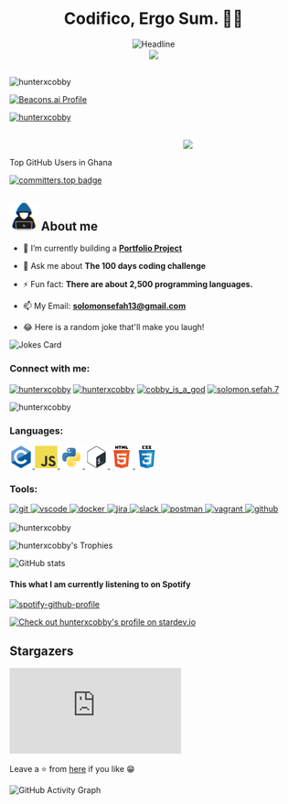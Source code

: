 <h1 align="center"> Codifico, Ergo Sum. 👨‍💻 </h1>
 <div align="center">
  <img src="https://readme-typing-svg.herokuapp.com?color=0000FF&size=32&center=true&vCenter=true&width=600&height=50&lines=Hi+there+I'm+Cobby+%F0%9F%91%8B;👨‍💻+++Full-Stack+Developer;Software+Engineer;Problem+Solver;Freelancer;Open-Source+Enthusiast" alt="Headline" />
</div>

<div align="center">
   <a  href = "https://youtu.be/ruawVE5GwM8">
<img align = "center" src = "https://cdn.discordapp.com/attachments/1131513718363127919/1134424542027206656/ezgif.com-optimize.gif" />
   </a>
</div>

<br>

<p align="left"> <img src="https://komarev.com/ghpvc/?username=hunterxcobby&label=Profile%20views&color=0e75b6&style=flat" alt="hunterxcobby" /> </p>

[![Beacons.ai Profile](https://img.shields.io/badge/About_Me-cobbysefah-9cf?style=for-the-badge&logo=beacons&color=blue)](https://beacons.ai/cobbysefahsolomon)

<p align="left"> <a href="https://twitter.com/hunterxcobby" target="blank"><img src="https://img.shields.io/twitter/follow/hunterxcobby?logo=twitter&style=for-the-badge" alt="hunterxcobby" /></a> </p>

<br>
<div align="right">
  <img align="right" src="https://user-images.githubusercontent.com/63050133/156676671-d5b2e362-97d4-4404-9447-dd71ddfea82f.gif" width="200px"/>
</div>
<br>

<p> Top GitHub Users in Ghana</p>

[![committers.top badge](https://user-badge.committers.top/ghana/hunterxcobby.svg)](https://user-badge.committers.top/ghana/hunterxcobby)


## <picture><img src = "https://github.com/0xAbdulKhalid/0xAbdulKhalid/raw/main/assets/mdImages/about_me.gif" width = 50px></picture> **About me**

- 🔭 I’m currently building a [**Portfolio Project**](https://github.com/hunterxcobby/TimelyCare)

- 💬 Ask me about **The 100 days coding challenge**

- ⚡ Fun fact: **There are about 2,500 programming languages.**

- 📫 My Email: **solomonsefah13@gmail.com**

-  😂 Here is a random joke that'll make you laugh!
  
![Jokes Card](https://readme-jokes.vercel.app/api?theme=algolia&borderColor=white)


<h3 align="left">Connect with me:</h3>
<p align="left">
<a href="https://twitter.com/hunterxcobby" target="blank"><img align="center" src="https://raw.githubusercontent.com/rahuldkjain/github-profile-readme-generator/master/src/images/icons/Social/twitter.svg" alt="hunterxcobby" height="30" width="40" /></a>
<a href="https://www.linkedin.com/in/cobby-sefah-solomon-~-c-s-s-6460bb279" target="blank"><img align="center" src="https://raw.githubusercontent.com/rahuldkjain/github-profile-readme-generator/master/src/images/icons/Social/linked-in-alt.svg" alt="hunterxcobby" height="30" width="40" /></a>
<a href="https://www.instagram.com/cobby_is_a_god/" target="_blank"><img align="center" src="https://raw.githubusercontent.com/rahuldkjain/github-profile-readme-generator/master/src/images/icons/Social/instagram.svg" alt="cobby_is_a_god" height="30" width="40" /></a>
<a href="https://m.facebook.com/solomon.sefah.7" target="blank"><img align="center" src="https://raw.githubusercontent.com/rahuldkjain/github-profile-readme-generator/master/src/images/icons/Social/facebook.svg" alt="solomon.sefah.7" height="30" width="40" /></a>
</p>

 <p align="left">
  <img src="https://github-readme-streak-stats.herokuapp.com/?user=hunterxcobby&theme=algolia" alt="hunterxcobby" />
</p>


<h3 align="left">Languages:</h3>
<p align="left">
  <a href="https://www.cprogramming.com/" target="_blank" rel="noreferrer">
    <img src="https://raw.githubusercontent.com/devicons/devicon/master/icons/c/c-original.svg" alt="c" width="40" height="40"/>
  </a>
  <a href="https://developer.mozilla.org/en-US/docs/Web/JavaScript" target="_blank" rel="noreferrer">
    <img src="https://raw.githubusercontent.com/devicons/devicon/master/icons/javascript/javascript-original.svg" alt="javascript" width="40" height="40"/>
  </a>
  <a href="https://www.python.org" target="_blank" rel="noreferrer">
    <img src="https://raw.githubusercontent.com/devicons/devicon/master/icons/python/python-original.svg" alt="python" width="40" height="40"/>
  </a>
  <a href="https://en.wikipedia.org/wiki/Bash_(Unix_shell)" target="_blank" rel="noreferrer">
    <img src="https://raw.githubusercontent.com/devicons/devicon/master/icons/bash/bash-original.svg" alt="shell" width="40" height="40"/>
  </a>
  <a href="https://www.w3schools.com/html/" target="_blank" rel="noreferrer">
    <img src="https://raw.githubusercontent.com/devicons/devicon/master/icons/html5/html5-original-wordmark.svg" alt="html5" width="40" height="40"/>
  </a>
  <a href="https://www.w3schools.com/css/" target="_blank" rel="noreferrer">
    <img src="https://raw.githubusercontent.com/devicons/devicon/master/icons/css3/css3-original-wordmark.svg" alt="css3" width="40" height="40"/>
  </a>
</p>

<h3 align="left">Tools:</h3>
<p align="left">
  <a href="https://git-scm.com/" target="_blank" rel="noreferrer">
    <img src="https://www.vectorlogo.zone/logos/git-scm/git-scm-icon.svg" alt="git" width="40" height="40"/>
  </a>
  <a href="https://code.visualstudio.com/" target="_blank" rel="noreferrer">
    <img src="https://www.vectorlogo.zone/logos/visualstudio_code/visualstudio_code-icon.svg" alt="vscode" width="40" height="40"/>
  </a>
  <a href="https://www.docker.com/" target="_blank" rel="noreferrer">
    <img src="https://www.vectorlogo.zone/logos/docker/docker-icon.svg" alt="docker" width="40" height="40"/>
  </a>
  <a href="https://www.atlassian.com/software/jira" target="_blank" rel="noreferrer">
    <img src="https://www.vectorlogo.zone/logos/atlassian_jira/atlassian_jira-icon.svg" alt="jira" width="40" height="40"/>
  </a>
  <a href="https://slack.com/" target="_blank" rel="noreferrer">
    <img src="https://www.vectorlogo.zone/logos/slack/slack-icon.svg" alt="slack" width="40" height="40"/>
  </a>
  <a href="https://www.postman.com/" target="_blank" rel="noreferrer">
    <img src="https://www.vectorlogo.zone/logos/getpostman/getpostman-icon.svg" alt="postman" width="40" height="40"/>
  </a>
  <a href="https://www.vagrantup.com/" target="_blank" rel="noreferrer">
    <img src="https://www.vectorlogo.zone/logos/vagrantup/vagrantup-icon.svg" alt="vagrant" width="40" height="40"/>
  </a>
  <a href="https://github.com/" target="_blank" rel="noreferrer">
    <img src="https://www.vectorlogo.zone/logos/github/github-icon.svg" alt="github" width="40" height="40"/>
  </a>
</p>


<p align="left">
   <img align="center" src="https://github-readme-stats-eight-theta.vercel.app/api/top-langs/?username=hunterxcobby&layout=compact&langs_count=8&theme=algolia" alt="hunterxcobby" />
</p>

<p align="left">
  <img src="https://github-profile-trophy.vercel.app/?username=hunterxcobby&theme=algolia&column=3&row=2&margin-w=15&margin-h=15&no-bg=false" alt="hunterxcobby's Trophies" />
</p>

![GitHub stats](https://github-readme-stats.vercel.app/api?username=hunterxcobby&theme=algolia&show_icons=true&count_private=true&hide_title=true)

#### This what I am currently listening to on Spotify
[![spotify-github-profile](https://spotify-github-profile.vercel.app/api/view?uid=31ykhnv377chgieaafqozwmzgd2e&cover_image=true&theme=default&show_offline=false&background_color=121212&interchange=true)](https://github.com/kittinan/spotify-github-profile)

[![Check out hunterxcobby's profile on stardev.io](https://stardev.io/developers/hunterxcobby/badge/languages/global.svg)](https://stardev.io/developers/hunterxcobby)

## Stargazers

[![Stargazers](http://bytecrank.com/nastyox/reporoster/php/stargazersSVG.php?user=hunterxcobby&repo=hunterxcobby&theme=algolia)](https://github.com/hunterxcobby/hunterxcobby/stargazers)

Leave a ⭐ from [here](https://github.com/hunterxcobby/hunterxcobby) if you like 😁

<img src="https://github-readme-activity-graph.vercel.app/graph?username=hunterxcobby&theme=high-contrast&height=250" alt="GitHub Activity Graph">


